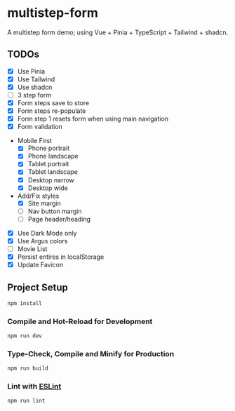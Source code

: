 <!--
Generated file.

I then:
 - stripped unnecessary content
 - added Description
 - added TODOs
-->

# multistep-form

A multistep form demo; using Vue + Pinia + TypeScript + Tailwind + shadcn.

## TODOs

- [x] Use Pinia
- [x] Use Tailwind
- [x] Use shadcn
- [ ] 3 step form
- [x] Form steps save to store
- [x] Form steps re-populate
- [x] Form step 1 resets form when using main navigation
- [x] Form validation
- Mobile First
  - [x] Phone portrait
  - [x] Phone landscape
  - [x] Tablet portrait
  - [x] Tablet landscape
  - [x] Desktop narrow
  - [x] Desktop wide
- Add/Fix styles
  - [x] Site margin
  - [ ] Nav button margin
  - [ ] Page header/heading
- [x] Use Dark Mode only
- [x] Use Argus colors
- [ ] Movie List
- [x] Persist entires in localStorage
- [x] Update Favicon

## Project Setup

```sh
npm install
```

### Compile and Hot-Reload for Development

```sh
npm run dev
```

### Type-Check, Compile and Minify for Production

```sh
npm run build
```

### Lint with [ESLint](https://eslint.org/)

```sh
npm run lint
```
